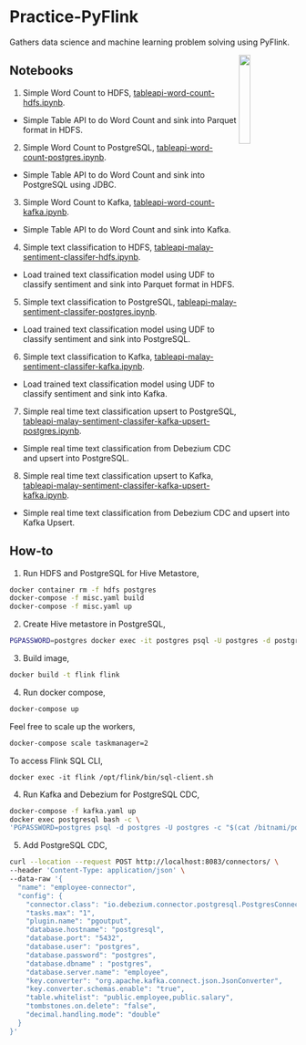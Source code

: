 # Practice-PyFlink

Gathers data science and machine learning problem solving using PyFlink.

<img src="https://upload.wikimedia.org/wikipedia/commons/thumb/7/70/Apache_Flink_logo.svg/1200px-Apache_Flink_logo.svg.png" align="right" width="20%">

## Notebooks

1. Simple Word Count to HDFS, [tableapi-word-count-hdfs.ipynb](notebook/1.tableapi-word-count-hdfs.ipynb).

- Simple Table API to do Word Count and sink into Parquet format in HDFS.

2. Simple Word Count to PostgreSQL, [tableapi-word-count-postgres.ipynb](notebook/2.tableapi-word-count-postgres.ipynb).

- Simple Table API to do Word Count and sink into PostgreSQL using JDBC.

3. Simple Word Count to Kafka, [tableapi-word-count-kafka.ipynb](notebook/3.tableapi-word-count-postgres.ipynb).

- Simple Table API to do Word Count and sink into Kafka.

4. Simple text classification to HDFS, [tableapi-malay-sentiment-classifer-hdfs.ipynb](notebook/4.tableapi-malay-sentiment-classifer-hdfs.ipynb).

- Load trained text classification model using UDF to classify sentiment and sink into Parquet format in HDFS.

5. Simple text classification to PostgreSQL, [tableapi-malay-sentiment-classifer-postgres.ipynb](notebook/5.tableapi-malay-sentiment-classifer-postgres.ipynb).

- Load trained text classification model using UDF to classify sentiment and sink into PostgreSQL.

6. Simple text classification to Kafka, [tableapi-malay-sentiment-classifer-kafka.ipynb](notebook/6.tableapi-malay-sentiment-classifer-kafka.ipynb).

- Load trained text classification model using UDF to classify sentiment and sink into Kafka.

7. Simple real time text classification upsert to PostgreSQL, [tableapi-malay-sentiment-classifer-kafka-upsert-postgres.ipynb](notebook/7.tableapi-malay-sentiment-classifer-kafka-upsert-postgres.ipynb).

- Simple real time text classification from Debezium CDC and upsert into PostgreSQL.

8. Simple real time text classification upsert to Kafka, [tableapi-malay-sentiment-classifer-kafka-upsert-kafka.ipynb](notebook/8.tableapi-malay-sentiment-classifer-kafka-upsert-kafka.ipynb).

- Simple real time text classification from Debezium CDC and upsert into Kafka Upsert.

## How-to

1. Run HDFS and PostgreSQL for Hive Metastore,

```bash
docker container rm -f hdfs postgres
docker-compose -f misc.yaml build
docker-compose -f misc.yaml up
```

2. Create Hive metastore in PostgreSQL,

```bash
PGPASSWORD=postgres docker exec -it postgres psql -U postgres -d postgres -c "$(cat hive-schema-3.1.0.postgres.sql)"
```

3. Build image,

```bash
docker build -t flink flink
```

4. Run docker compose,

```bash
docker-compose up
```

Feel free to scale up the workers,

```bash
docker-compose scale taskmanager=2
```

To access Flink SQL CLI,

```
docker exec -it flink /opt/flink/bin/sql-client.sh
```

4. Run Kafka and Debezium for PostgreSQL CDC,

```bash
docker-compose -f kafka.yaml up
docker exec postgresql bash -c \
'PGPASSWORD=postgres psql -d postgres -U postgres -c "$(cat /bitnami/postgresql/conf/table.sql)"'
```

5. Add PostgreSQL CDC,

```bash
curl --location --request POST http://localhost:8083/connectors/ \
--header 'Content-Type: application/json' \
--data-raw '{
  "name": "employee-connector",
  "config": {
    "connector.class": "io.debezium.connector.postgresql.PostgresConnector",
    "tasks.max": "1",
    "plugin.name": "pgoutput",
    "database.hostname": "postgresql",
    "database.port": "5432",
    "database.user": "postgres",
    "database.password": "postgres",
    "database.dbname" : "postgres",
    "database.server.name": "employee",
    "key.converter": "org.apache.kafka.connect.json.JsonConverter",
    "key.converter.schemas.enable": "true",
    "table.whitelist": "public.employee,public.salary",
    "tombstones.on.delete": "false",
    "decimal.handling.mode": "double"
  }
}'
```